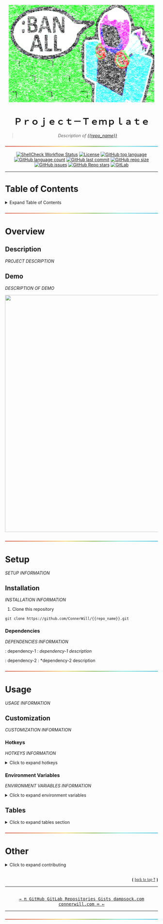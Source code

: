 <!-- {{repo_name}} - README.md -->

<!--
  NAME:         {{repo_name}}
  AUTHOR:       ConnerWill
  DATE:         2022-09-01
  DESCRIPTION:  "<DESCRIPTION_OF_PROJECT>"
  DOCS:         docs/README.md
-->

<div align="center">
  <img width="480" height="320" src="../assets/banner.png">

# **Ｐｒｏｊｅｃｔ－Ｔｅｍｐｌａｔｅ**
<!---
# **{{repo_name}}**
--->
  
> *Description of [*{{repo_name}}*][{{repo_name}}]*

[![-----------------------------------------------------](https://raw.githubusercontent.com/ConnerWill/Project-Template/main/assets/lines/rainbow.png)](#{{repo_name}})

[![ShellCheck Workflow Status][github-workflow-shellcheck-badge]][github-workflow-shellcheck]
[![License][license]][license-file]
[![GitHub top language][github-top-language]][{{repo_name}}]
[![GitHub language count][github-language-count]][{{repo_name}}]
[![GitHub last commit][github-last-commit]][{{repo_name}}]
[![GitHub repo size][github-repo-size]][{{repo_name}}]
[![GitHub issues][github-issues]][{{repo_name}}]
[![GitHub Repo stars][github-repo-stars]][{{repo_name}}]
[![GitLab][gitlab-badge]][gitlab]
<!--[![Workflow Status][github-workflow-badge]][github-workflow]-->
<!--[![GoDoc][godoc-badge]][godoc]-->
<!--[![GoReportCard][report-badge]][report]-->
<!--[![Docker Cloud Build Status][docker-cloud-build-status]][docker-hub]-->
<!--[![Docker Pulls][docker-pulls]][docker-hub]-->
<!--[![Docker Image Size][docker-size]][docker-hub]-->
<!--[![Travis Build Status][travis-badge]][travis]-->

  <hr>
</div>

# Table of Contents

<details>
  <summary>Expand Table of Contents</summary>
  <hr>

* [{{repo_name}}](#{{repo_name}})
* [Table of Contents](#table-of-contents)
* [Overview](#overview)
  * [Description](##description)
  * [Demo](##demo)
* [Setup](#setup)
  * [Installation](##installation)
    * [Dependencies](###dependencies)
* [Usage](#usage)
  * [Customization](##customization)
    * [Configuration File](###configuration-file)
    * [Hotkeys](###hotkeys)
    * [Environment Variables](###environment-variables)
  * [Tables](##tables)
    * [Large](###large)
    * [Small](###small)
* [Other](#other)
  * [Contributing](##contributing)

  <hr>
</details>

[![-----------------------------------------------------](https://raw.githubusercontent.com/ConnerWill/Project-Template/main/assets/lines/rainbow.png)](#{{repo_name}})

# Overview

## Description

*PROJECT DESCRIPTION*

## Demo

*DESCRIPTION OF DEMO*

<div align="center">
  <img width="1190" height="780" src="assets/replace-placeholders-demo.gif">
</div>

[![-----------------------------------------------------](https://raw.githubusercontent.com/ConnerWill/Project-Template/main/assets/lines/rainbow.png)](#{{repo_name}})

# Setup

*SETUP INFORMATION*

## Installation

*INSTALLATION INFORMATION*

1. Clone this repository

```console
git clone https://github.com/ConnerWill/{{repo_name}}.git
```

### Dependencies

*DEPENDENCIES INFORMATION*

: dependency-1
: *dependency-1 description*

: dependency-2
: *dependency-2 description

[![-----------------------------------------------------](https://raw.githubusercontent.com/ConnerWill/Project-Template/main/assets/lines/rainbow.png)](#{{repo_name}})

# Usage

*USAGE INFORMATION*

## Customization

*CUSTOMIZATION INFORMATION*

### Hotkeys

*HOTKEYS INFORMATION*

<!-- <kbd>``</kbd><b>  </b><br> -->

<details>
<summary>Click to expand hotkeys</summary>
<div align="center">
<kbd>`↑`</kbd><br>
<kbd>`←`</kbd><kbd>`↓`</kbd><kbd>`→`</kbd><br><br>
<kbd>`h`</kbd><kbd>`j`</kbd><kbd>`k`</kbd><kbd>`l`</kbd><br><br>
<kbd>`TAB`</kbd>  <kbd>`SHIFT`</kbd> <kbd>`ENTER`</kbd><br>
<kbd>`CTRL`</kbd> <kbd>`SUPER`</kbd> <kbd>`ALT`</kbd><br><br>
<kbd>`INSERT`</kbd><kbd>`HOME`</kbd><kbd>`PgUp`</kbd><br>
<kbd>`DELETE`</kbd><kbd>`END`</kbd><kbd>`PgDn`</kbd><br><br>
<kbd>`~`</kbd> <kbd>`FN`</kbd> <kbd>`F1`</kbd><br>
<kbd>`CAPSLOCK`</kbd> <kbd>`ESC`</kbd><br>
<kbd>`BACKSPACE`</kbd> <kbd>`DEL`</kbd><br>
</div>
</details>



### Environment Variables

*ENVIRONMENT VARIABLES INFORMATION*

<details>
  <summary>Click to expand environment variables</summary>

**```ENVVAR```**
: *<kbd>string</kbd>*
: environment variable description.

**```ENVVAR2```**
: *<kbd>bool</kbd>*
: environment variable description.

**```ENVVAR3```**
: *<kbd>string</kbd>*
: environment variable description.

**```ENVVAR4```**
: *<kbd>bool</kbd>*
: environment variable description.

<p align="right">⦗ <a href="#top">𝔟𝔞𝔠𝔨 𝔱𝔬 𝔱𝔬𝔭 ⤒</a> ⦘</p>
</details>

## Tables

<details>
  <summary>Click to expand tables section</summary>
  <hr><br>
  <details>
    <summary>Click to expand large tables section</summary>

### Large

```shell
UPPERLEFT_TITLE="TEST"
UPPERLEFT_CONTENT="test"
UPPERMIDDLE_TITLE="TEST"
UPPERMIDDLE_CONTENT="TEST"
UPPERRIGHT_TITLE="TEST"
UPPERRIGHT_CONTENT="test"
LOWERLEFT_TITLE="TEST"
LOWERLEFT_CONTENT="test"
LOWERMIDDLE_TITLE="TEST"
LOWERMIDDLE_CONTENT="test"
LOWERRIGHT_TITLE="TEST"
LOWERRIGHT_CONTENT="test"
```

  <div align="center">
    <table border="0" width="100%">
      <col style="width:33%">
      <col style="width:33%">
      <col style="width:33%">
      <tbody>
        <tr style="border: 0px !important;">
          <td valign="top" style="border: 0px !important;"><b>$UPPERLEFT_TITLE</b>$UPPERLEFT_CONTENT</td>
          <td valign="top" style="border: 0px !important;"><b>$UPPERMIDDLE_TITLE</b>$UPPERMIDDLE_CONTENT</td>
          <td valign="top" style="border: 0px !important;"><b>$UPPERRIGHT_TITLE</b>$UPPERRIGHT_CONTENT</td>
        </tr>
        <tr style="border: 0px !important;">
          <td valign="top" style="border: 0px !important;"><b>$LOWERLEFT_TITLE</b>$LOWERLEFT_CONTENT</td>
          <td valign="top" style="border: 0px !important;"><b>$LOWERMIDDLE_TITLE</b>$LOWERMIDDLE_CONTENT</td>
          <td valign="top" style="border: 0px !important;"><b>$LOWERRIGHT_TITLE</b>$LOWERRIGHT_CONTENT</td>
        </tr>
      </tbody>
    </table>
  </div>
  </details>
  <hr><br>
  <details>
    <summary>Click to expand small tables section</summary>
    <div align="center">

### Small

| title                            | status    | [something](https://example.com)                                                     | demo |   |
|--------------------------------------|-----------|--------------------------------------------------------------------------------------|------|---|
| **[something](https://example.com)   | `content` | <a href="https://asciinema.org/a/osSEzqnmH9pMYEZibNe2K7ZL7" target="_blank">demo</a> |      |   |
| **[something](https://example.com)   | `content` | <a href="https://asciinema.org/a/rCiT9hXQ5IdwqOwg6rifyFZzb" target="_blank">demo</a> |      |   |
| **[something](https://example.com)   |           |                                                                                      |      |   |
| **[something](https://example.com)   | `content` | <a href="https://asciinema.org/a/314508" target="_blank">demo</a>                    |      |   |
| **[something](https://example.com)** | beta      |                                                                                      |      |   |
| **[something](https://example.com)** | alpha     |                                                                                      |      |   |
| **[something](https://example.com)** | alpha     |                                                                                      |      |   |

  </div>
</details>
<p align="right">⦗ <a href="#top">𝔟𝔞𝔠𝔨 𝔱𝔬 𝔱𝔬𝔭 ⤒</a> ⦘</p>
</details>
</details>

[![-----------------------------------------------------](https://raw.githubusercontent.com/ConnerWill/Project-Template/main/assets/lines/rainbow.png)](#{{repo_name}})

# Other

<details>
 <summary>Click to expand contributing</summary>

## Contributing

> > > > >   **Any contributions you make are Greatly Appreciated**
>
> *If you have a suggestion that would make this better,*
> *please fork the repo and create a pull request*
> *You can also simply open an issue*
>
> > > >   **thanks** ☻ 〠

<br>

1. Fork the Project
2. Create your Feature Branch  . `git checkout -b feature/AmazingFeature`
3. Commit your Changes: . . . .  `git commit -m 'Add some AmazingFeature'`
4. Push to the Branch  . . . . . `git push origin feature/AmazingFeature`
5. Then open a Pull Request

 <p align="right">⦗ <a href="#top">𝔟𝔞𝔠𝔨 𝔱𝔬 𝔱𝔬𝔭 ⤒</a> ⦘</p>
</details>
<br>
<p align="right">⦗ <a href="#top">𝔟𝔞𝔠𝔨 𝔱𝔬 𝔱𝔬𝔭 ⤒</a> ⦘</p>
<div align="center">
 <hr>
 <span>
  <br>
  <kbd>
   <a href="https://connerwill.com"><kbd>→ <kbd> π </kbd></kbd></a>
   <a href="https://github.com/ConnerWill"><kbd> GitHub </kbd></a>
   <a href="https://gitlab.com/ConnerWill"><kbd> GitLab </kbd></a>
   <a href="https://github.com/ConnerWill?tab=repositories"><kbd> Repositories </kbd></a>
   <a href="https://gist.github.com/ConnerWill"><kbd> Gists </kbd></a>
   <a href="https://dampsock.com"><kbd> dampsock.com </kbd></a>
   <a href="https://connerwill.com"><kbd> connerwill.com </kbd></a>
   <a href="https://connerwill.com"><kbd><kbd> &infin; </kbd> ← </kbd></a>
  </kbd>
 </span>
 <hr>
</div>

[![-----------------------------------------------------](https://raw.githubusercontent.com/ConnerWill/Project-Template/main/assets/lines/rainbow.png)](#{{repo_name}})


<!-- === URL Resources === -->
<!-- {{repo_name}} GitHub Repository URL -->
[{{repo_name}}]: https://github.com/ConnerWill/{{repo_name}}
<!-- BADGES -->
 <!-- GitHub Badges -->
  <!-- LICENSE Badge -->
[license]: https://img.shields.io/github/license/ConnerWill/{{repo_name}}
[license-file]: https://github/ConnerWill/{{repo_name}}/blob/main/docs/LICENSE
  <!-- GitHub Workflow Badges -->
  <!-- GitHub Workflow ShellCheck Status Badges -->
[github-workflow-shellcheck-badge]: https://img.shields.io/github/workflow/status/ConnerWill/{{repo_name}}/ShellCheck
[github-workflow-shellcheck]: https://github.com/ConnerWill/{{repo_name}}/actions
  <!-- GitHub Workflow <ENTER_WORKFLOW_NAME> Status Badges -->
[github-workflow-badge]: https://img.shields.io/github/workflow/status/ConnerWill/{{repo_name}}/<ENTER_WORKFLOW_NAME>
[github-workflow]: https://github.com/ConnerWill/{{repo_name}}/actions
  <!-- GitHub Languages Badges -->
[github-top-language]: https://img.shields.io/github/languages/top/ConnerWill/{{repo_name}}
[github-language-count]: https://img.shields.io/github/languages/count/ConnerWill/{{repo_name}}
  <!-- GitHub Languages Badges -->
[github-last-commit]: https://img.shields.io/github/last-commit/ConnerWill/{{repo_name}}
[github-issues]: https://img.shields.io/github/issues-raw/ConnerWill/{{repo_name}}
[github-repo-size]: https://img.shields.io/github/repo-size/ConnerWill/{{repo_name}}
  <!-- GitHub Stars Badges -->
[github-repo-stars]: https://img.shields.io/github/stars/ConnerWill/{{repo_name}}?style=social
  <!-- GitLab Badge -->
[gitlab]: https://gitlab.com/ConnerWill/{{repo_name}}
[gitlab-badge]: https://img.shields.io/static/v1?label=gitlab&logo=gitlab&color=E24329&message=mirrored
 <!-- Travis CI Badges -->
[travis-badge]: https://app.travis-ci.com/ConnerWill/{{repo_name}}.svg?branch=master
[travis]: https://app.travis-ci.com/ConnerWill/{{repo_name}}/
 <!-- Go Badges -->
  <!-- GoDoc Badges -->
[godoc-badge]: https://godoc.org/github.com/connerwill/{{repo_name}}?status.svg
[godoc]: https://godoc.org/github.com/connerwill/{{repo_name}}
  <!-- Go Report Card Badges -->
[report-badge]: https://goreportcard.com/badge/github.com/connerwill/{{repo_name}}
[report]: https://goreportcard.com/report/github.com/connerwill/{{repo_name}}
 <!-- Docker Badges -->
  <!-- Docker Image Badges -->
[docker-pulls]: https://img.shields.io/docker/pulls/rl9uu6smkj/{{repo_name}}
[docker-size]: https://img.shields.io/docker/image-size/rl9uu6smkj/{{repo_name}}
  <!-- DockerHub Badges -->
[docker-hub]: https://hub.docker.com/r/rl9uu6smkj/{{repo_name}}
[docker-cloud-build-status]: https://img.shields.io/docker/cloud/build/rl9uu6smkj/{{repo_name}}
